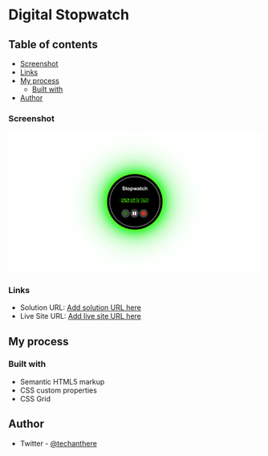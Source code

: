 # Digital Stopwatch


## Table of contents

  - [Screenshot](#screenshot)
  - [Links](#links)
- [My process](#my-process)
  - [Built with](#built-with)
- [Author](#author)



### Screenshot

![](./screenshots/screenshot-desktop.png)



### Links

- Solution URL: [Add solution URL here](https://github.com/techanthere/100-days-of-code-challenge/tree/main/Day-01)
- Live Site URL: [Add live site URL here](https://stopwatch-with-js.vercel.app/)

## My process

### Built with

- Semantic HTML5 markup
- CSS custom properties
- CSS Grid


## Author

- Twitter - [@techanthere](https://www.twitter.com/techanthere)